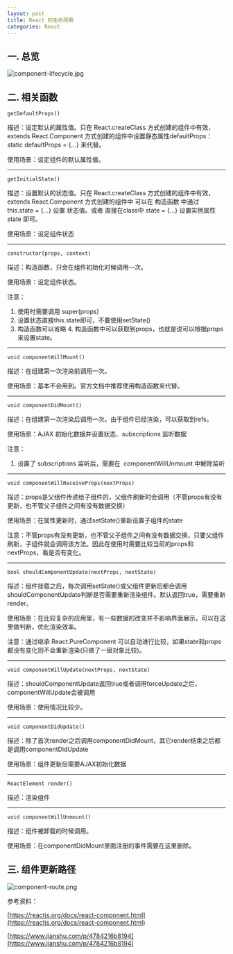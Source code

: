 ```yaml
---
layout: post
title: React 的生命周期
categories: React
---
```

## 一. 总览

![component-lifecycle.jpg](https://geminate.github.io/assets/images/2018/component-lifecycle.jpg)

## 二. 相关函数

`getDefaultProps()`

描述：设定默认的属性值。只在 React.createClass 方式创建的组件中有效，extends React.Component 方式创建的组件中设置静态属性defaultProps： static defaultProps = {...} 来代替。

使用场景：设定组件的默认属性值。

---

`getInitialState()`

描述：设置默认的状态值。只在 React.createClass 方式创建的组件中有效，extends React.Component 方式创建的组件中 可以在 构造函数 中通过 this.state = {...} 设置 状态值。或者 直接在class中 state = {...} 设置实例属性state 即可。

使用场景：设定组件状态

---

`constructor(props, context)`

描述：构造函数，只会在组件初始化时候调用一次。

使用场景：设定组件状态。

注意：
1. 使用时需要调用 super(props)
2. 设置状态直接this.state即可，不要使用setState()
3. 构造函数可以省略
4. 构造函数中可以获取到props，也就是说可以根据props来设置state。

---

`void componentWillMount()`

描述：在组建第一次渲染前调用一次。

使用场景：基本不会用到。官方文档中推荐使用构造函数来代替。

---

`void componentDidMount()`

描述：在组建第一次渲染后调用一次。由于组件已经渲染，可以获取到refs。

使用场景：AJAX 初始化数据并设置状态、subscriptions 监听数据

注意：
1. 设置了 subscriptions 监听后，需要在  componentWillUnmount 中解除监听

---

`void componentWillReceiveProps(nextProps)`

描述：props是父组件传递给子组件的，父组件刷新时会调用（不管props有没有更新，也不管父子组件之间有没有数据交换）

使用场景：在属性更新时，通过setState()重新设置子组件的state

注意：不管props有没有更新，也不管父子组件之间有没有数据交换，只要父组件刷新，子组件就会调用该方法。因此在使用时需要比较当前的props和nextProps，看是否有变化。

---

`bool shouldComponentUpdate(nextProps, nextState)`

描述：组件挂载之后，每次调用setState()或父组件更新后都会调用shouldComponentUpdate判断是否需要重新渲染组件。默认返回true，需要重新render。

使用场景：在比较复杂的应用里，有一些数据的改变并不影响界面展示，可以在这里做判断，优化渲染效率。

注意：通过继承 React.PureComponent 可以自动进行比较，如果state和props都没有变化则不会重新渲染(只做了一层对象比较)。

---

`void componentWillUpdate(nextProps, nextState)`

描述：shouldComponentUpdate返回true或者调用forceUpdate之后，componentWillUpdate会被调用

使用场景：使用情况比较少。

---

`void componentDidUpdate()`

描述：除了首次render之后调用componentDidMount，其它render结束之后都是调用componentDidUpdate

使用场景：组件更新后需要AJAX初始化数据

---

`ReactElement render()`

描述：渲染组件

---

`void componentWillUnmount()`

描述：组件被卸载的时候调用。

使用场景：在componentDidMount里面注册的事件需要在这里删除。

## 三. 组件更新路径

![component-route.png](https://geminate.github.io/assets/images/2018/component-route.png)

参考资料：

[https://reactjs.org/docs/react-component.html](https://reactjs.org/docs/react-component.html)

[https://www.jianshu.com/p/4784216b8194](https://www.jianshu.com/p/4784216b8194)